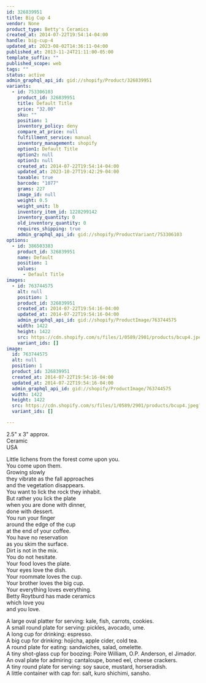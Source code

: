 ```yaml
---
id: 326839951
title: Big Cup 4
vendor: None
product_type: Betty's Ceramics
created_at: 2014-07-22T19:54:14-04:00
handle: big-cup-4
updated_at: 2023-08-02T14:36:11-04:00
published_at: 2013-11-24T21:11:00-05:00
template_suffix: ""
published_scope: web
tags: ""
status: active
admin_graphql_api_id: gid://shopify/Product/326839951
variants:
  - id: 753306103
    product_id: 326839951
    title: Default Title
    price: "32.00"
    sku: ""
    position: 1
    inventory_policy: deny
    compare_at_price: null
    fulfillment_service: manual
    inventory_management: shopify
    option1: Default Title
    option2: null
    option3: null
    created_at: 2014-07-22T19:54:14-04:00
    updated_at: 2023-10-27T19:42:29-04:00
    taxable: true
    barcode: "1077"
    grams: 227
    image_id: null
    weight: 0.5
    weight_unit: lb
    inventory_item_id: 1228299142
    inventory_quantity: 0
    old_inventory_quantity: 0
    requires_shipping: true
    admin_graphql_api_id: gid://shopify/ProductVariant/753306103
options:
  - id: 386503383
    product_id: 326839951
    name: Default
    position: 1
    values:
      - Default Title
images:
  - id: 763744575
    alt: null
    position: 1
    product_id: 326839951
    created_at: 2014-07-22T19:54:16-04:00
    updated_at: 2014-07-22T19:54:16-04:00
    admin_graphql_api_id: gid://shopify/ProductImage/763744575
    width: 1422
    height: 1422
    src: https://cdn.shopify.com/s/files/1/0589/2901/products/bcup4.jpeg?v=1406073256
    variant_ids: []
image:
  id: 763744575
  alt: null
  position: 1
  product_id: 326839951
  created_at: 2014-07-22T19:54:16-04:00
  updated_at: 2014-07-22T19:54:16-04:00
  admin_graphql_api_id: gid://shopify/ProductImage/763744575
  width: 1422
  height: 1422
  src: https://cdn.shopify.com/s/files/1/0589/2901/products/bcup4.jpeg?v=1406073256
  variant_ids: []

---
```


2.5" x 3" approx.  
Ceramic   
USA

Little lichens from the forest come upon you.  
You come upon them.  
Growing slowly  
they vibrate as the fall approaches  
and the vegetation disappears.  
You want to lick the rock they inhabit.  
But rather you lick the plate  
when you are done with dinner,  
done with dessert.  
You run your finger  
around the edge of the cup  
at the end of your coffee.  
You have no reservation  
as you skim the surface.  
Dirt is not in the mix.  
You do not hesitate.  
Your food loves the plate.  
Your eyes love the dish.  
Your roommate loves the cup.  
Your brother loves the big cup.  
Your everything loves everything.  
Betty Roytburd has made ceramics  
which love you  
and you love.  
  
A large oval platter for serving: kale, fish, carrots, cookies.  
A small round plate for serving: pickles, avocado, ume.  
A long cup for drinking: espresso.  
A big cup for drinking: hojicha, apple cider, cold tea.  
A round plate for eating: sandwiches, salad, omelette.  
A tiny shot-glass cup for boozing: Poire William, O.P. Anderson, el Jimador.  
An oval plate for admiring: cantaloupe, boned eel, cheese crackers.  
A tiny round plate for serving: soy sauce, mustard, horseradish.  
A little container with cap for: salt, kuro shichimi, sansho.